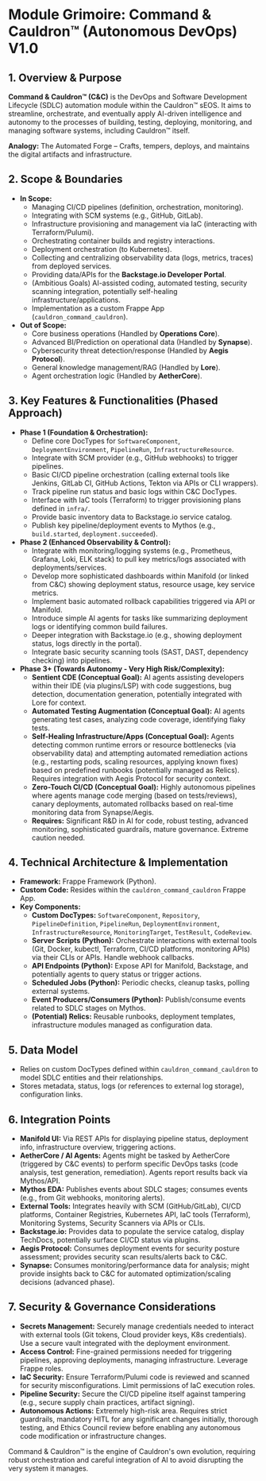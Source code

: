 # Module Grimoire: Command & Cauldron™ (Autonomous DevOps) V1.0

## 1. Overview & Purpose

**Command & Cauldron™ (C&C)** is the DevOps and Software Development Lifecycle (SDLC) automation module within the Cauldron™ sEOS. It aims to streamline, orchestrate, and eventually apply AI-driven intelligence and autonomy to the processes of building, testing, deploying, monitoring, and managing software systems, including Cauldron™ itself.

**Analogy:** The Automated Forge – Crafts, tempers, deploys, and maintains the digital artifacts and infrastructure.

## 2. Scope & Boundaries

*   **In Scope:**
    *   Managing CI/CD pipelines (definition, orchestration, monitoring).
    *   Integrating with SCM systems (e.g., GitHub, GitLab).
    *   Infrastructure provisioning and management via IaC (interacting with Terraform/Pulumi).
    *   Orchestrating container builds and registry interactions.
    *   Deployment orchestration (to Kubernetes).
    *   Collecting and centralizing observability data (logs, metrics, traces) from deployed services.
    *   Providing data/APIs for the **Backstage.io Developer Portal**.
    *   (Ambitious Goals) AI-assisted coding, automated testing, security scanning integration, potentially self-healing infrastructure/applications.
    *   Implementation as a custom Frappe App (`cauldron_command_cauldron`).
*   **Out of Scope:**
    *   Core business operations (Handled by **Operations Core**).
    *   Advanced BI/Prediction on operational data (Handled by **Synapse**).
    *   Cybersecurity threat detection/response (Handled by **Aegis Protocol**).
    *   General knowledge management/RAG (Handled by **Lore**).
    *   Agent orchestration logic (Handled by **AetherCore**).

## 3. Key Features & Functionalities (Phased Approach)

*   **Phase 1 (Foundation & Orchestration):**
    *   Define core DocTypes for `SoftwareComponent`, `DeploymentEnvironment`, `PipelineRun`, `InfrastructureResource`.
    *   Integrate with SCM provider (e.g., GitHub webhooks) to trigger pipelines.
    *   Basic CI/CD pipeline orchestration (calling external tools like Jenkins, GitLab CI, GitHub Actions, Tekton via APIs or CLI wrappers).
    *   Track pipeline run status and basic logs within C&C DocTypes.
    *   Interface with IaC tools (Terraform) to trigger provisioning plans defined in `infra/`.
    *   Provide basic inventory data to Backstage.io service catalog.
    *   Publish key pipeline/deployment events to Mythos (e.g., `build.started`, `deployment.succeeded`).
*   **Phase 2 (Enhanced Observability & Control):**
    *   Integrate with monitoring/logging systems (e.g., Prometheus, Grafana, Loki, ELK stack) to pull key metrics/logs associated with deployments/services.
    *   Develop more sophisticated dashboards within Manifold (or linked from C&C) showing deployment status, resource usage, key service metrics.
    *   Implement basic automated rollback capabilities triggered via API or Manifold.
    *   Introduce simple AI agents for tasks like summarizing deployment logs or identifying common build failures.
    *   Deeper integration with Backstage.io (e.g., showing deployment status, logs directly in the portal).
    *   Integrate basic security scanning tools (SAST, DAST, dependency checking) into pipelines.
*   **Phase 3+ (Towards Autonomy - Very High Risk/Complexity):**
    *   **Sentient CDE (Conceptual Goal):** AI agents assisting developers within their IDE (via plugins/LSP) with code suggestions, bug detection, documentation generation, potentially integrated with Lore for context.
    *   **Automated Testing Augmentation (Conceptual Goal):** AI agents generating test cases, analyzing code coverage, identifying flaky tests.
    *   **Self-Healing Infrastructure/Apps (Conceptual Goal):** Agents detecting common runtime errors or resource bottlenecks (via observability data) and attempting automated remediation actions (e.g., restarting pods, scaling resources, applying known fixes) based on predefined runbooks (potentially managed as Relics). Requires integration with Aegis Protocol for security context.
    *   **Zero-Touch CI/CD (Conceptual Goal):** Highly autonomous pipelines where agents manage code merging (based on tests/reviews), canary deployments, automated rollbacks based on real-time monitoring data from Synapse/Aegis.
    *   **Requires:** Significant R&D in AI for code, robust testing, advanced monitoring, sophisticated guardrails, mature governance. Extreme caution needed.

## 4. Technical Architecture & Implementation

*   **Framework:** Frappe Framework (Python).
*   **Custom Code:** Resides within the `cauldron_command_cauldron` Frappe App.
*   **Key Components:**
    *   **Custom DocTypes:** `SoftwareComponent`, `Repository`, `PipelineDefinition`, `PipelineRun`, `DeploymentEnvironment`, `InfrastructureResource`, `MonitoringTarget`, `TestResult`, `CodeReview`.
    *   **Server Scripts (Python):** Orchestrate interactions with external tools (Git, Docker, kubectl, Terraform, CI/CD platforms, monitoring APIs) via their CLIs or APIs. Handle webhook callbacks.
    *   **API Endpoints (Python):** Expose API for Manifold, Backstage, and potentially agents to query status or trigger actions.
    *   **Scheduled Jobs (Python):** Periodic checks, cleanup tasks, polling external systems.
    *   **Event Producers/Consumers (Python):** Publish/consume events related to SDLC stages on Mythos.
    *   **(Potential) Relics:** Reusable runbooks, deployment templates, infrastructure modules managed as configuration data.

## 5. Data Model

*   Relies on custom DocTypes defined within `cauldron_command_cauldron` to model SDLC entities and their relationships.
*   Stores metadata, status, logs (or references to external log storage), configuration links.

## 6. Integration Points

*   **Manifold UI:** Via REST APIs for displaying pipeline status, deployment info, infrastructure overview, triggering actions.
*   **AetherCore / AI Agents:** Agents might be tasked by AetherCore (triggered by C&C events) to perform specific DevOps tasks (code analysis, test generation, remediation). Agents report results back via Mythos/API.
*   **Mythos EDA:** Publishes events about SDLC stages; consumes events (e.g., from Git webhooks, monitoring alerts).
*   **External Tools:** Integrates heavily with SCM (GitHub/GitLab), CI/CD platforms, Container Registries, Kubernetes API, IaC tools (Terraform), Monitoring Systems, Security Scanners via APIs or CLIs.
*   **Backstage.io:** Provides data to populate the service catalog, display TechDocs, potentially surface CI/CD status via plugins.
*   **Aegis Protocol:** Consumes deployment events for security posture assessment; provides security scan results/alerts back to C&C.
*   **Synapse:** Consumes monitoring/performance data for analysis; might provide insights back to C&C for automated optimization/scaling decisions (advanced phase).

## 7. Security & Governance Considerations

*   **Secrets Management:** Securely manage credentials needed to interact with external tools (Git tokens, Cloud provider keys, K8s credentials). Use a secure vault integrated with the deployment environment.
*   **Access Control:** Fine-grained permissions needed for triggering pipelines, approving deployments, managing infrastructure. Leverage Frappe roles.
*   **IaC Security:** Ensure Terraform/Pulumi code is reviewed and scanned for security misconfigurations. Limit permissions of IaC execution roles.
*   **Pipeline Security:** Secure the CI/CD pipeline itself against tampering (e.g., secure supply chain practices, artifact signing).
*   **Autonomous Actions:** Extremely high-risk area. Requires strict guardrails, mandatory HITL for any significant changes initially, thorough testing, and Ethics Council review before enabling any autonomous code modification or infrastructure changes.

Command & Cauldron™ is the engine of Cauldron's own evolution, requiring robust orchestration and careful integration of AI to avoid disrupting the very system it manages.